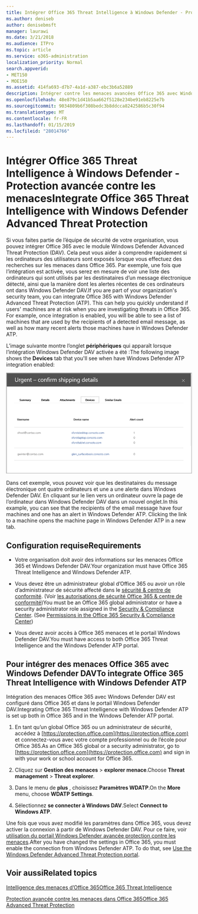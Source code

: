 ```yaml
---
title: Intégrer Office 365 Threat Intelligence à Windows Defender - Protection avancée contre les menaces
ms.author: deniseb
author: denisebmsft
manager: laurawi
ms.date: 3/21/2018
ms.audience: ITPro
ms.topic: article
ms.service: o365-administration
localization_priority: Normal
search.appverid:
- MET150
- MOE150
ms.assetid: 414fa693-d7b7-4a1d-a387-ebc3b6a52889
description: Intégrer contre les menaces avancées Office 365 avec Windows Defender avancée protection contre les menaces pour afficher des informations plus détaillées sur la gestion menace.
ms.openlocfilehash: 48e879c1d41b5aa662f5128e234be91eb8225e7b
ms.sourcegitcommit: 9034809b6f308bedc3b8ddcca8242586b5c30f94
ms.translationtype: MT
ms.contentlocale: fr-FR
ms.lasthandoff: 01/15/2019
ms.locfileid: "28014766"
---
```

# <a name="integrate-office-365-threat-intelligence-with-windows-defender-advanced-threat-protection"></a><span data-ttu-id="9643e-103">Intégrer Office 365 Threat Intelligence à Windows Defender - Protection avancée contre les menaces</span><span class="sxs-lookup"><span data-stu-id="9643e-103">Integrate Office 365 Threat Intelligence with Windows Defender Advanced Threat Protection</span></span>

<span data-ttu-id="9643e-p101">Si vous faites partie de l’équipe de sécurité de votre organisation, vous pouvez intégrer Office 365 avec le module Windows Defender Advanced Threat Protection (DAV). Cela peut vous aider à comprendre rapidement si les ordinateurs des utilisateurs sont exposés lorsque vous effectuez des recherches sur les menaces dans Office 365. Par exemple, une fois que l’intégration est activée, vous serez en mesure de voir une liste des ordinateurs qui sont utilisés par les destinataires d’un message électronique détecté, ainsi que la manière dont les alertes récentes de ces ordinateurs ont dans Windows Defender DAV.</span><span class="sxs-lookup"><span data-stu-id="9643e-p101">If you are part of your organization's security team, you can integrate Office 365 with Windows Defender Advanced Threat Protection (ATP). This can help you quickly understand if users' machines are at risk when you are investigating threats in Office 365. For example, once integration is enabled, you will be able to see a list of machines that are used by the recipients of a detected email message, as well as how many recent alerts those machines have in Windows Defender ATP.</span></span>
  
<span data-ttu-id="9643e-107">L’image suivante montre l’onglet **périphériques** qui apparaît lorsque l’intégration Windows Defender DAV activée a été :</span><span class="sxs-lookup"><span data-stu-id="9643e-107">The following image shows the **Devices** tab that you'll see when have Windows Defender ATP integration enabled:</span></span> 
  
![Lorsque Windows Defender DAV est activé, vous pouvez voir une liste des ordinateurs sur lesquels les alertes.](media/fec928ea-8f0c-44d7-80b9-a2e0a8cd4e89.PNG)
  
<span data-ttu-id="9643e-p102">Dans cet exemple, vous pouvez voir que les destinataires du message électronique ont quatre ordinateurs et une a une alerte dans Windows Defender DAV. En cliquant sur le lien vers un ordinateur ouvre la page de l’ordinateur dans Windows Defender DAV dans un nouvel onglet.</span><span class="sxs-lookup"><span data-stu-id="9643e-p102">In this example, you can see that the recipients of the email message have four machines and one has an alert in Windows Defender ATP. Clicking the link to a machine opens the machine page in Windows Defender ATP in a new tab.</span></span>
  
## <a name="requirements"></a><span data-ttu-id="9643e-111">Configuration requise</span><span class="sxs-lookup"><span data-stu-id="9643e-111">Requirements</span></span>

- <span data-ttu-id="9643e-112">Votre organisation doit avoir des informations sur les menaces Office 365 et Windows Defender DAV.</span><span class="sxs-lookup"><span data-stu-id="9643e-112">Your organization must have Office 365 Threat Intelligence and Windows Defender ATP.</span></span>
    
- <span data-ttu-id="9643e-p103">Vous devez être un administrateur global d’Office 365 ou avoir un rôle d’administrateur de sécurité affecté dans le [sécurité &amp; centre de conformité](https://protection.office.com). (Voir [les autorisations de sécurité Office 365 &amp; centre de conformité](permissions-in-the-security-and-compliance-center.md))</span><span class="sxs-lookup"><span data-stu-id="9643e-p103">You must be an Office 365 global administrator or have a security administrator role assigned in the [Security &amp; Compliance Center](https://protection.office.com). (See [Permissions in the Office 365 Security &amp; Compliance Center](permissions-in-the-security-and-compliance-center.md))</span></span>
    
- <span data-ttu-id="9643e-115">Vous devez avoir accès à Office 365 menaces et le portail Windows Defender DAV.</span><span class="sxs-lookup"><span data-stu-id="9643e-115">You must have access to both Office 365 Threat Intelligence and the Windows Defender ATP portal.</span></span>
    
## <a name="to-integrate-office-365-threat-intelligence-with-windows-defender-atp"></a><span data-ttu-id="9643e-116">Pour intégrer des menaces Office 365 avec Windows Defender DAV</span><span class="sxs-lookup"><span data-stu-id="9643e-116">To integrate Office 365 Threat Intelligence with Windows Defender ATP</span></span>

<span data-ttu-id="9643e-117">Intégration des menaces Office 365 avec Windows Defender DAV est configuré dans Office 365 et dans le portail Windows Defender DAV.</span><span class="sxs-lookup"><span data-stu-id="9643e-117">Integrating Office 365 Threat Intelligence with Windows Defender ATP is set up both in Office 365 and in the Windows Defender ATP portal.</span></span>
  
1. <span data-ttu-id="9643e-118">En tant qu’un global Office 365 ou un administrateur de sécurité, accédez à [https://protection.office.com](https://protection.office.com) et connectez-vous avec votre compte professionnel ou de l’école pour Office 365.</span><span class="sxs-lookup"><span data-stu-id="9643e-118">As an Office 365 global or a security administrator, go to [https://protection.office.com](https://protection.office.com) and sign in with your work or school account for Office 365.</span></span> 
    
2. <span data-ttu-id="9643e-119">Cliquez sur **Gestion des menaces** \> **explorer menace**.</span><span class="sxs-lookup"><span data-stu-id="9643e-119">Choose **Threat management** \> **Threat explorer**.</span></span>
    
3. <span data-ttu-id="9643e-120">Dans le menu de **plus** , choisissez **Paramètres WDATP**.</span><span class="sxs-lookup"><span data-stu-id="9643e-120">On the **More** menu, choose **WDATP Settings**.</span></span>
    
4. <span data-ttu-id="9643e-121">Sélectionnez **se connecter à Windows DAV**.</span><span class="sxs-lookup"><span data-stu-id="9643e-121">Select **Connect to Windows ATP**.</span></span>
    
<span data-ttu-id="9643e-p104">Une fois que vous avez modifié les paramètres dans Office 365, vous devez activer la connexion à partir de Windows Defender DAV. Pour ce faire, voir [utilisation du portail Windows Defender avancée protection contre les menaces](https://go.microsoft.com/fwlink/?linkid=859690).</span><span class="sxs-lookup"><span data-stu-id="9643e-p104">After you have changed the settings in Office 365, you must enable the connection from Windows Defender ATP. To do that, see [Use the Windows Defender Advanced Threat Protection portal](https://go.microsoft.com/fwlink/?linkid=859690).</span></span>
  
## <a name="related-topics"></a><span data-ttu-id="9643e-124">Voir aussi</span><span class="sxs-lookup"><span data-stu-id="9643e-124">Related topics</span></span>

[<span data-ttu-id="9643e-125">Intelligence des menaces d’Office 365</span><span class="sxs-lookup"><span data-stu-id="9643e-125">Office 365 Threat Intelligence</span></span>](office-365-ti.md)
  
[<span data-ttu-id="9643e-126">Protection avancée contre les menaces dans Office 365</span><span class="sxs-lookup"><span data-stu-id="9643e-126">Office 365 Advanced Threat Protection</span></span>](office-365-atp.md)
  

